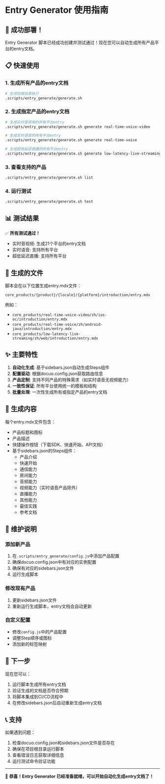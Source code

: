 # Entry Generator 使用指南

## 🎉 成功部署！

Entry Generator 脚本已经成功创建并测试通过！现在您可以自动生成所有产品平台的entry文档。

## 📋 快速使用

### 1. 生成所有产品的entry文档

```bash
# 在项目根目录执行
.scripts/entry_generate/generate.sh
```

### 2. 生成指定产品的entry文档

```bash
# 生成实时音视频的所有平台entry
.scripts/entry_generate/generate.sh generate real-time-voice-video

# 生成实时语音的所有平台entry
.scripts/entry_generate/generate.sh generate real-time-voice

# 生成超低延迟直播的所有平台entry
.scripts/entry_generate/generate.sh generate low-latency-live-streaming
```

### 3. 查看支持的产品

```bash
.scripts/entry_generate/generate.sh list
```

### 4. 运行测试

```bash
.scripts/entry_generate/generate.sh test
```

## 📊 测试结果

✅ **所有测试通过！**
- 实时音视频: 生成21个平台的entry文档
- 实时语音: 支持所有平台
- 超低延迟直播: 支持所有平台

## 🔧 生成的文件

脚本会在以下位置生成entry.mdx文件：
```
core_products/{product}/{locale}/{platform}/introduction/entry.mdx
```

例如：
- `core_products/real-time-voice-video/zh/ios-oc/introduction/entry.mdx`
- `core_products/real-time-voice/zh/android-java/introduction/entry.mdx`
- `core_products/low-latency-live-streaming/zh/web/introduction/entry.mdx`

## ✨ 主要特性

1. **自动化生成**: 基于sidebars.json自动生成Steps组件
2. **配置驱动**: 根据docuo.config.json获取路由信息
3. **产品定制**: 支持不同产品的特殊需求（如实时语音无视频能力）
4. **一致性保证**: 所有平台使用统一的模板和结构
5. **批量处理**: 一次性生成所有或指定产品的entry文档

## 🎯 生成内容

每个entry.mdx文件包含：
- 产品标题和图标
- 产品描述
- 快捷操作按钮（下载SDK、快速开始、API文档）
- 基于sidebars.json的Steps组件：
  - 产品介绍
  - 快速开始
  - 通信能力
  - 房间能力
  - 音频能力
  - 视频能力（实时语音产品除外）
  - 直播能力
  - 其他能力
  - 最佳实践
  - 参考文档

## 🔄 维护说明

### 添加新产品
1. 在`.scripts/entry_generate/config.js`中添加产品配置
2. 确保docuo.config.json中有对应的实例配置
3. 确保有对应的sidebars.json文件
4. 运行生成脚本

### 修改现有产品
1. 更新sidebars.json文件
2. 重新运行生成脚本，entry文档会自动更新

### 自定义配置
- 修改`config.js`中的产品配置
- 调整Step顺序或图标
- 添加新的标签映射

## 🚀 下一步

现在您可以：
1. 运行脚本生成所有entry文档
2. 验证生成的文档是否符合预期
3. 将脚本集成到CI/CD流程中
4. 在修改sidebars.json后自动重新生成entry文档

## 📞 支持

如果遇到问题：
1. 检查docuo.config.json和sidebars.json文件是否存在
2. 确保在项目根目录运行脚本
3. 查看错误日志获取详细信息
4. 运行测试命令验证功能

---

🎉 **恭喜！Entry Generator 已经准备就绪，可以开始自动化生成entry文档了！**
